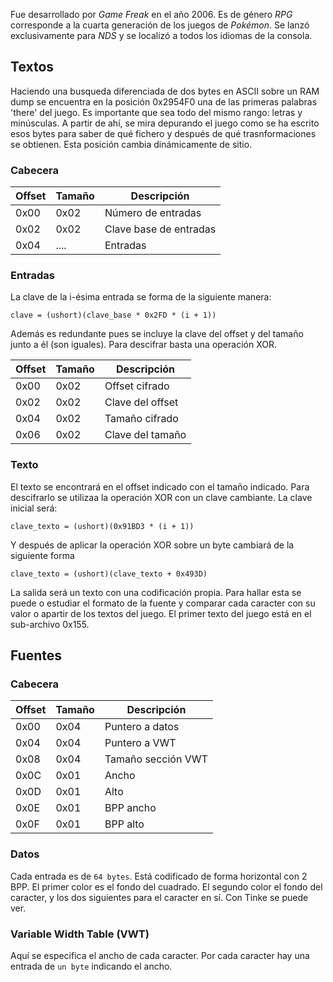 Fue desarrollado por *Game Freak* en el año 2006. Es de género *RPG* corresponde a la cuarta generación de los juegos de *Pokémon*. Se lanzó exclusivamente para *NDS* y se localizó a todos los idiomas de la consola.

## Textos
Haciendo una busqueda diferenciada de dos bytes en ASCII sobre un RAM dump se encuentra en la posición 0x2954F0 una de las primeras palabras 'there' del juego. Es importante que sea todo del mismo rango: letras y minúsculas. A partir de ahí, se mira depurando el juego como se ha escrito esos bytes para saber de qué fichero y después de qué trasnformaciones se obtienen. Esta posición cambia dinámicamente de sitio.

### Cabecera
| Offset | Tamaño | Descripción |
| ------ | ------ | ----------- |
| 0x00   | 0x02   | Número de entradas |
| 0x02   | 0x02   | Clave base de entradas |
| 0x04   | ....   | Entradas |

### Entradas
La clave de la i-ésima entrada se forma de la siguiente manera:
```
clave = (ushort)(clave_base * 0x2FD * (i + 1))
```

Además es redundante pues se incluye la clave del offset y del tamaño junto a él (son iguales). Para descifrar basta una operación XOR.

| Offset | Tamaño | Descripción |
| ------ | ------ | ----------- |
| 0x00   | 0x02   | Offset cifrado |
| 0x02   | 0x02   | Clave del offset |
| 0x04   | 0x02   | Tamaño cifrado |
| 0x06   | 0x02   | Clave del tamaño |

### Texto
El texto se encontrará en el offset indicado con el tamaño indicado.
Para descifrarlo se utilizaa la operación XOR con un clave cambiante.
La clave inicial será:
```
clave_texto = (ushort)(0x91BD3 * (i + 1))
```

Y después de aplicar la operación XOR sobre un byte cambiará de la siguiente forma
```
clave_texto = (ushort)(clave_texto + 0x493D)
```

La salida será un texto con una codificación propia. Para hallar esta se puede o estudiar el formato de la fuente y comparar cada caracter con su valor o apartir de los textos del juego. El primer texto del juego está en el sub-archivo 0x155.

## Fuentes
### Cabecera
| Offset | Tamaño | Descripción |
| ------ | ------ | ----------- |
| 0x00   | 0x04   | Puntero a datos |
| 0x04   | 0x04   | Puntero a VWT |
| 0x08   | 0x04   | Tamaño sección VWT |
| 0x0C   | 0x01   | Ancho |
| 0x0D   | 0x01   | Alto  |
| 0x0E   | 0x01   | BPP ancho |
| 0x0F   | 0x01   | BPP alto |

### Datos
Cada entrada es de `64 bytes`.
Está codificado de forma horizontal con 2 BPP. El primer color es el fondo del cuadrado. El segundo color el fondo del caracter, y los dos siguientes para el caracter en sí. Con Tinke se puede ver.

### Variable Width Table (VWT)
Aquí se especifica el ancho de cada caracter.
Por cada caracter hay una entrada de `un byte` indicando el ancho.
